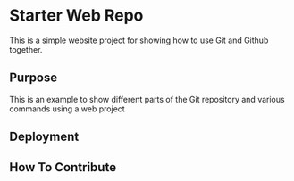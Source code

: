# Starter Web Repo

This is a simple website project for
showing how to use Git and Github together.

## Purpose

This is an example to show different parts
of the Git repository and various commands
using a web project

## Deployment

## How To Contribute

